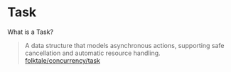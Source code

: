 # Task

What is a Task?

>A data structure that models asynchronous actions, supporting safe cancellation 
>and automatic resource handling. [folktale/concurrency/task](http://folktale.origamitower.com/api/v2.0.0/en/folktale.concurrency.task.html)
